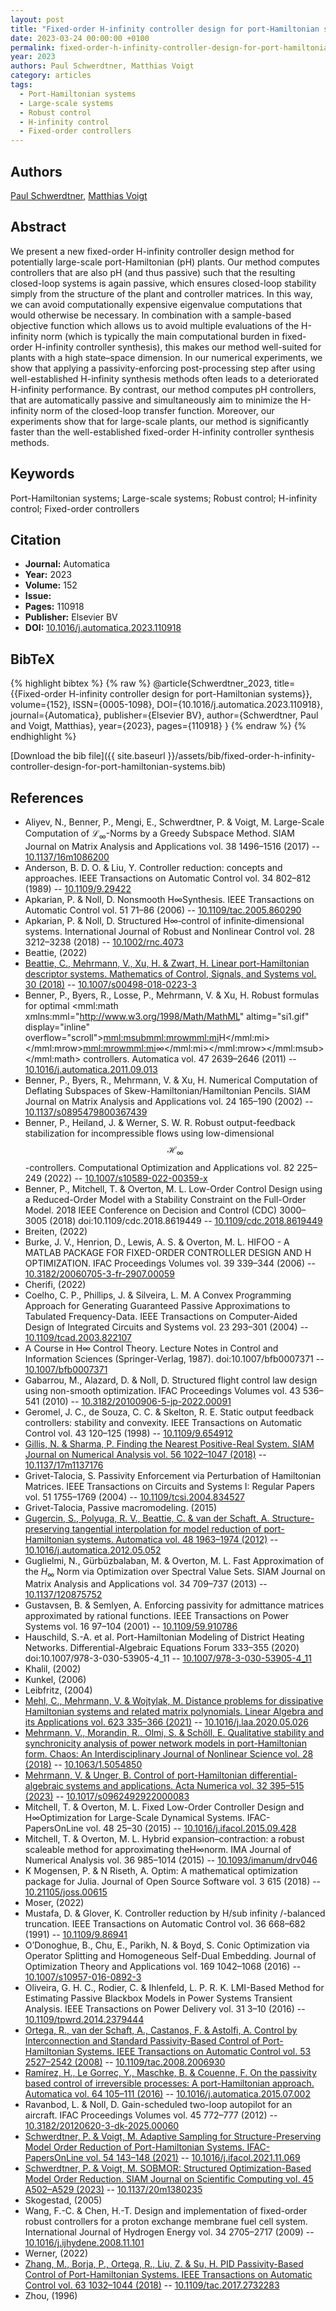 ```yaml
---
layout: post
title: "Fixed-order H-infinity controller design for port-Hamiltonian systems"
date: 2023-03-24 00:00:00 +0100
permalink: fixed-order-h-infinity-controller-design-for-port-hamiltonian-systems
year: 2023
authors: Paul Schwerdtner, Matthias Voigt
category: articles
tags:
  - Port-Hamiltonian systems
  - Large-scale systems
  - Robust control
  - H-infinity control
  - Fixed-order controllers
---
```

 
## Authors
[Paul Schwerdtner](authors/paul-schwerdtner), [Matthias Voigt](authors/matthias-voigt)
 
## Abstract
We present a new fixed-order H-infinity controller design method for potentially large-scale port-Hamiltonian (pH) plants. Our method computes controllers that are also pH (and thus passive) such that the resulting closed-loop systems is again passive, which ensures closed-loop stability simply from the structure of the plant and controller matrices. In this way, we can avoid computationally expensive eigenvalue computations that would otherwise be necessary. In combination with a sample-based objective function which allows us to avoid multiple evaluations of the H-infinity norm (which is typically the main computational burden in fixed-order H-infinity controller synthesis), this makes our method well-suited for plants with a high state–space dimension. In our numerical experiments, we show that applying a passivity-enforcing post-processing step after using well-established H-infinity synthesis methods often leads to a deteriorated H-infinity performance. By contrast, our method computes pH controllers, that are automatically passive and simultaneously aim to minimize the H-infinity norm of the closed-loop transfer function. Moreover, our experiments show that for large-scale plants, our method is significantly faster than the well-established fixed-order H-infinity controller synthesis methods.
 
## Keywords
Port-Hamiltonian systems; Large-scale systems; Robust control; H-infinity control; Fixed-order controllers
 
## Citation
- **Journal:** Automatica
- **Year:** 2023
- **Volume:** 152
- **Issue:** 
- **Pages:** 110918
- **Publisher:** Elsevier BV
- **DOI:** [10.1016/j.automatica.2023.110918](https://doi.org/10.1016/j.automatica.2023.110918)
 
## BibTeX
{% highlight bibtex %}
{% raw %}
@article{Schwerdtner_2023,
  title={{Fixed-order H-infinity controller design for port-Hamiltonian systems}},
  volume={152},
  ISSN={0005-1098},
  DOI={10.1016/j.automatica.2023.110918},
  journal={Automatica},
  publisher={Elsevier BV},
  author={Schwerdtner, Paul and Voigt, Matthias},
  year={2023},
  pages={110918}
}
{% endraw %}
{% endhighlight %}
 
[Download the bib file]({{ site.baseurl }}/assets/bib/fixed-order-h-infinity-controller-design-for-port-hamiltonian-systems.bib)
 
## References
- Aliyev, N., Benner, P., Mengi, E., Schwerdtner, P. & Voigt, M. Large-Scale Computation of $\mathcal{L}_\infty$-Norms by a Greedy Subspace Method. SIAM Journal on Matrix Analysis and Applications vol. 38 1496–1516 (2017) -- [10.1137/16m1086200](https://doi.org/10.1137/16m1086200)
- Anderson, B. D. O. & Liu, Y. Controller reduction: concepts and approaches. IEEE Transactions on Automatic Control vol. 34 802–812 (1989) -- [10.1109/9.29422](https://doi.org/10.1109/9.29422)
- Apkarian, P. & Noll, D. Nonsmooth H∞Synthesis. IEEE Transactions on Automatic Control vol. 51 71–86 (2006) -- [10.1109/tac.2005.860290](https://doi.org/10.1109/tac.2005.860290)
- Apkarian, P. & Noll, D. Structured H∞‐control of infinite‐dimensional systems. International Journal of Robust and Nonlinear Control vol. 28 3212–3238 (2018) -- [10.1002/rnc.4073](https://doi.org/10.1002/rnc.4073)
- Beattie, (2022)
- [Beattie, C., Mehrmann, V., Xu, H. & Zwart, H. Linear port-Hamiltonian descriptor systems. Mathematics of Control, Signals, and Systems vol. 30 (2018)](linear-port-hamiltonian-descriptor-systems) -- [10.1007/s00498-018-0223-3](https://doi.org/10.1007/s00498-018-0223-3)
- Benner, P., Byers, R., Losse, P., Mehrmann, V. & Xu, H. Robust formulas for optimal <mml:math xmlns:mml="http://www.w3.org/1998/Math/MathML" altimg="si1.gif" display="inline" overflow="scroll"><mml:msub><mml:mrow><mml:mi>H</mml:mi></mml:mrow><mml:mrow><mml:mi>∞</mml:mi></mml:mrow></mml:msub></mml:math> controllers. Automatica vol. 47 2639–2646 (2011) -- [10.1016/j.automatica.2011.09.013](https://doi.org/10.1016/j.automatica.2011.09.013)
- Benner, P., Byers, R., Mehrmann, V. & Xu, H. Numerical Computation of Deflating Subspaces of Skew-Hamiltonian/Hamiltonian Pencils. SIAM Journal on Matrix Analysis and Applications vol. 24 165–190 (2002) -- [10.1137/s0895479800367439](https://doi.org/10.1137/s0895479800367439)
- Benner, P., Heiland, J. & Werner, S. W. R. Robust output-feedback stabilization for incompressible flows using low-dimensional $$\mathcal {H}_{\infty }$$-controllers. Computational Optimization and Applications vol. 82 225–249 (2022) -- [10.1007/s10589-022-00359-x](https://doi.org/10.1007/s10589-022-00359-x)
- Benner, P., Mitchell, T. & Overton, M. L. Low-Order Control Design using a Reduced-Order Model with a Stability Constraint on the Full-Order Model. 2018 IEEE Conference on Decision and Control (CDC) 3000–3005 (2018) doi:10.1109/cdc.2018.8619449 -- [10.1109/cdc.2018.8619449](https://doi.org/10.1109/cdc.2018.8619449)
- Breiten, (2022)
- Burke, J. V., Henrion, D., Lewis, A. S. & Overton, M. L. HIFOO - A MATLAB PACKAGE FOR FIXED-ORDER CONTROLLER DESIGN AND H OPTIMIZATION. IFAC Proceedings Volumes vol. 39 339–344 (2006) -- [10.3182/20060705-3-fr-2907.00059](https://doi.org/10.3182/20060705-3-fr-2907.00059)
- Cherifi, (2022)
- Coelho, C. P., Phillips, J. & Silveira, L. M. A Convex Programming Approach for Generating Guaranteed Passive Approximations to Tabulated Frequency-Data. IEEE Transactions on Computer-Aided Design of Integrated Circuits and Systems vol. 23 293–301 (2004) -- [10.1109/tcad.2003.822107](https://doi.org/10.1109/tcad.2003.822107)
- A Course in H∞ Control Theory. Lecture Notes in Control and Information Sciences (Springer-Verlag, 1987). doi:10.1007/bfb0007371 -- [10.1007/bfb0007371](https://doi.org/10.1007/bfb0007371)
- Gabarrou, M., Alazard, D. & Noll, D. Structured flight control law design using non-smooth optimization. IFAC Proceedings Volumes vol. 43 536–541 (2010) -- [10.3182/20100906-5-jp-2022.00091](https://doi.org/10.3182/20100906-5-jp-2022.00091)
- Geromel, J. C., de Souza, C. C. & Skelton, R. E. Static output feedback controllers: stability and convexity. IEEE Transactions on Automatic Control vol. 43 120–125 (1998) -- [10.1109/9.654912](https://doi.org/10.1109/9.654912)
- [Gillis, N. & Sharma, P. Finding the Nearest Positive-Real System. SIAM Journal on Numerical Analysis vol. 56 1022–1047 (2018)](finding-the-nearest-positive-real-system) -- [10.1137/17m1137176](https://doi.org/10.1137/17m1137176)
- Grivet-Talocia, S. Passivity Enforcement via Perturbation of Hamiltonian Matrices. IEEE Transactions on Circuits and Systems I: Regular Papers vol. 51 1755–1769 (2004) -- [10.1109/tcsi.2004.834527](https://doi.org/10.1109/tcsi.2004.834527)
- Grivet-Talocia, Passive macromodeling. (2015)
- [Gugercin, S., Polyuga, R. V., Beattie, C. & van der Schaft, A. Structure-preserving tangential interpolation for model reduction of port-Hamiltonian systems. Automatica vol. 48 1963–1974 (2012)](structure-preserving-tangential-interpolation-for-model-reduction-of-port-hamiltonian-systems) -- [10.1016/j.automatica.2012.05.052](https://doi.org/10.1016/j.automatica.2012.05.052)
- Guglielmi, N., Gürbüzbalaban, M. & Overton, M. L. Fast Approximation of the $H_\infty$ Norm via Optimization over Spectral Value Sets. SIAM Journal on Matrix Analysis and Applications vol. 34 709–737 (2013) -- [10.1137/120875752](https://doi.org/10.1137/120875752)
- Gustavsen, B. & Semlyen, A. Enforcing passivity for admittance matrices approximated by rational functions. IEEE Transactions on Power Systems vol. 16 97–104 (2001) -- [10.1109/59.910786](https://doi.org/10.1109/59.910786)
- Hauschild, S.-A. et al. Port-Hamiltonian Modeling of District Heating Networks. Differential-Algebraic Equations Forum 333–355 (2020) doi:10.1007/978-3-030-53905-4_11 -- [10.1007/978-3-030-53905-4_11](https://doi.org/10.1007/978-3-030-53905-4_11)
- Khalil, (2002)
- Kunkel, (2006)
- Leibfritz, (2004)
- [Mehl, C., Mehrmann, V. & Wojtylak, M. Distance problems for dissipative Hamiltonian systems and related matrix polynomials. Linear Algebra and its Applications vol. 623 335–366 (2021)](distance-problems-for-dissipative-hamiltonian-systems-and-related-matrix-polynomials) -- [10.1016/j.laa.2020.05.026](https://doi.org/10.1016/j.laa.2020.05.026)
- [Mehrmann, V., Morandin, R., Olmi, S. & Schöll, E. Qualitative stability and synchronicity analysis of power network models in port-Hamiltonian form. Chaos: An Interdisciplinary Journal of Nonlinear Science vol. 28 (2018)](qualitative-stability-and-synchronicity-analysis-of-power-network-models-in-port-hamiltonian-form) -- [10.1063/1.5054850](https://doi.org/10.1063/1.5054850)
- [Mehrmann, V. & Unger, B. Control of port-Hamiltonian differential-algebraic systems and applications. Acta Numerica vol. 32 395–515 (2023)](control-of-port-hamiltonian-differential-algebraic-systems-and-applications) -- [10.1017/s0962492922000083](https://doi.org/10.1017/s0962492922000083)
- Mitchell, T. & Overton, M. L. Fixed Low-Order Controller Design and H∞Optimization for Large-Scale Dynamical Systems. IFAC-PapersOnLine vol. 48 25–30 (2015) -- [10.1016/j.ifacol.2015.09.428](https://doi.org/10.1016/j.ifacol.2015.09.428)
- Mitchell, T. & Overton, M. L. Hybrid expansion–contraction: a robust scaleable method for approximating theH∞norm. IMA Journal of Numerical Analysis vol. 36 985–1014 (2015) -- [10.1093/imanum/drv046](https://doi.org/10.1093/imanum/drv046)
- K Mogensen, P. & N Riseth, A. Optim: A mathematical optimization package for Julia. Journal of Open Source Software vol. 3 615 (2018) -- [10.21105/joss.00615](https://doi.org/10.21105/joss.00615)
- Moser, (2022)
- Mustafa, D. & Glover, K. Controller reduction by H/sub infinity /-balanced truncation. IEEE Transactions on Automatic Control vol. 36 668–682 (1991) -- [10.1109/9.86941](https://doi.org/10.1109/9.86941)
- O’Donoghue, B., Chu, E., Parikh, N. & Boyd, S. Conic Optimization via Operator Splitting and Homogeneous Self-Dual Embedding. Journal of Optimization Theory and Applications vol. 169 1042–1068 (2016) -- [10.1007/s10957-016-0892-3](https://doi.org/10.1007/s10957-016-0892-3)
- Oliveira, G. H. C., Rodier, C. & Ihlenfeld, L. P. R. K. LMI-Based Method for Estimating Passive Blackbox Models in Power Systems Transient Analysis. IEEE Transactions on Power Delivery vol. 31 3–10 (2016) -- [10.1109/tpwrd.2014.2379444](https://doi.org/10.1109/tpwrd.2014.2379444)
- [Ortega, R., van der Schaft, A., Castanos, F. & Astolfi, A. Control by Interconnection and Standard Passivity-Based Control of Port-Hamiltonian Systems. IEEE Transactions on Automatic Control vol. 53 2527–2542 (2008)](control-by-interconnection-and-standard-passivity-based-control-of-port-hamiltonian-systems) -- [10.1109/tac.2008.2006930](https://doi.org/10.1109/tac.2008.2006930)
- [Ramírez, H., Le Gorrec, Y., Maschke, B. & Couenne, F. On the passivity based control of irreversible processes: A port-Hamiltonian approach. Automatica vol. 64 105–111 (2016)](on-the-passivity-based-control-of-irreversible-processes-a-port-hamiltonian-approach) -- [10.1016/j.automatica.2015.07.002](https://doi.org/10.1016/j.automatica.2015.07.002)
- Ravanbod, L. & Noll, D. Gain-scheduled two-loop autopilot for an aircraft. IFAC Proceedings Volumes vol. 45 772–777 (2012) -- [10.3182/20120620-3-dk-2025.00060](https://doi.org/10.3182/20120620-3-dk-2025.00060)
- [Schwerdtner, P. & Voigt, M. Adaptive Sampling for Structure-Preserving Model Order Reduction of Port-Hamiltonian Systems. IFAC-PapersOnLine vol. 54 143–148 (2021)](adaptive-sampling-for-structure-preserving-model-order-reduction-of-port-hamiltonian-systems) -- [10.1016/j.ifacol.2021.11.069](https://doi.org/10.1016/j.ifacol.2021.11.069)
- [Schwerdtner, P. & Voigt, M. SOBMOR: Structured Optimization-Based Model Order Reduction. SIAM Journal on Scientific Computing vol. 45 A502–A529 (2023)](sobmor-structured-optimization-based-model-order-reduction) -- [10.1137/20m1380235](https://doi.org/10.1137/20m1380235)
- Skogestad, (2005)
- Wang, F.-C. & Chen, H.-T. Design and implementation of fixed-order robust controllers for a proton exchange membrane fuel cell system. International Journal of Hydrogen Energy vol. 34 2705–2717 (2009) -- [10.1016/j.ijhydene.2008.11.101](https://doi.org/10.1016/j.ijhydene.2008.11.101)
- Werner, (2022)
- [Zhang, M., Borja, P., Ortega, R., Liu, Z. & Su, H. PID Passivity-Based Control of Port-Hamiltonian Systems. IEEE Transactions on Automatic Control vol. 63 1032–1044 (2018)](pid-passivity-based-control-of-port-hamiltonian-systems) -- [10.1109/tac.2017.2732283](https://doi.org/10.1109/tac.2017.2732283)
- Zhou, (1996)

